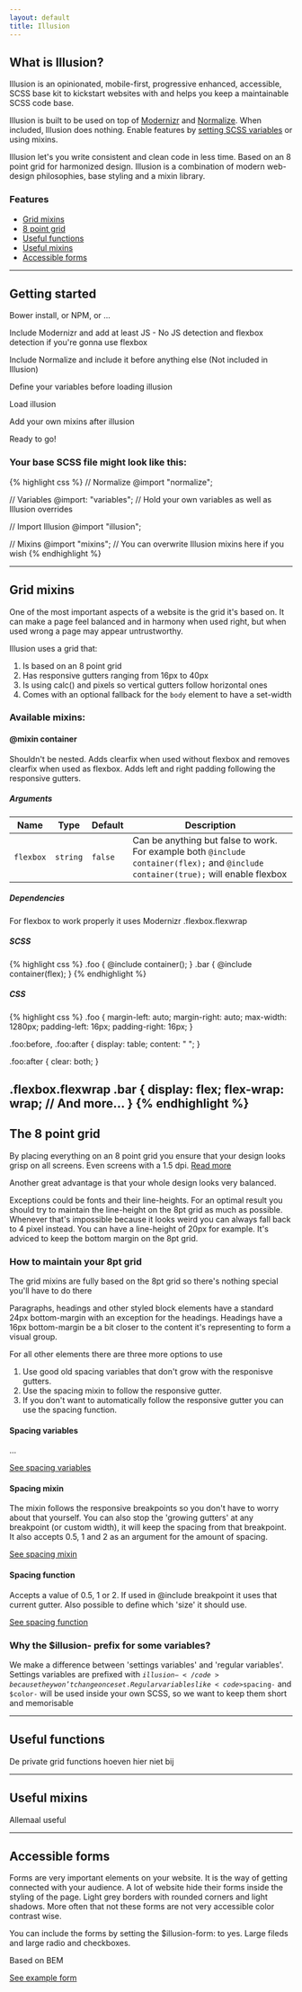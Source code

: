 ```yaml
---
layout: default
title: Illusion
---
```


## What is Illusion?
Illusion is an opinionated, mobile-first, progressive enhanced, accessible, SCSS base kit to kickstart websites with and helps you keep a maintainable SCSS code base.

Illusion is built to be used on top of <a href="#">Modernizr</a> and <a href="#">Normalize</a>. When included, Illusion does nothing. Enable features by <a href="#">setting SCSS variables</a> or using mixins.

Illusion let's you write consistent and clean code in less time. Based on an 8 point grid for harmonized design. Illusion is a combination of modern web-design philosophies, base styling and a mixin library.

### Features
* [Grid mixins](#)
* [8 point grid](#)
* [Useful functions](#)
* [Useful mixins](#)
* [Accessible forms](#)

---

## Getting started
Bower install, or NPM, or ...

Include Modernizr and add at least JS - No JS detection and flexbox detection if you're gonna use flexbox

Include Normalize and include it before anything else (Not included in Illusion)

Define your variables before loading illusion

Load illusion

Add your own mixins after illusion

Ready to go!

### Your base SCSS file might look like this:
{% highlight css %}
// Normalize
@import "normalize";

// Variables
@import: "variables"; // Hold your own variables as well as Illusion overrides

// Import Illusion
@import "illusion";

// Mixins
@import "mixins"; // You can overwrite Illusion mixins here if you wish</code>
{% endhighlight %}

---

## Grid mixins

One of the most important aspects of a website is the grid it's based on. It can make a page feel balanced and in harmony when used right, but when used wrong a page may appear untrustworthy.

Illusion uses a grid that:
1. Is based on an 8 point grid
1. Has responsive gutters ranging from 16px to 40px
1. Is using calc() and pixels so vertical gutters follow horizontal ones
1. Comes with an optional fallback for the <code>body</code> element to have a set-width

### Available mixins:

#### @mixin container
Shouldn't be nested. Adds clearfix when used without flexbox and removes clearfix when used as flexbox. Adds left and right padding following the responsive gutters.

##### Arguments

| Name | Type | Default | Description |
| ---- | ---- | ------- | ----------- |
| `flexbox` | `string` | `false` | Can be anything but false to work. For example both `@include container(flex);` and `@include container(true);` will enable flexbox |

##### Dependencies
For flexbox to work properly it uses Modernizr .flexbox.flexwrap

##### SCSS
{% highlight css %}
.foo {
  @include container();
}
.bar {
  @include container(flex);
}
{% endhighlight %}

##### CSS
{% highlight css %}
.foo {
    margin-left: auto;
    margin-right: auto;
    max-width: 1280px;
    padding-left: 16px;
    padding-right: 16px;
}

.foo:before,
.foo:after {
    display: table;
    content: " ";
}

.foo:after {
    clear: both;
}

.flexbox.flexwrap .bar {
    display: flex;
    flex-wrap: wrap;
    // And more...
}
{% endhighlight %}
---

## The 8 point grid
By placing everything on an 8 point grid you ensure that your design looks grisp on all screens. Even screens with a 1.5 dpi. <a href="https://builttoadapt.io/intro-to-the-8-point-grid-system-d2573cde8632">Read more</a>

Another great advantage is that your whole design looks very balanced.

Exceptions could be fonts and their line-heights. For an optimal result you should try to maintain the line-height on the 8pt grid as much as possible. Whenever that's impossible because it looks weird you can always fall back to 4 pixel instead. You can have a line-height of 20px for example. It's adviced to keep the bottom margin on the 8pt grid.

### How to maintain your 8pt grid
The grid mixins are fully based on the 8pt grid so there's nothing special you'll have to do there

Paragraphs, headings and other styled block elements have a standard 24px bottom-margin with an exception for the headings. Headings have a 16px bottom-margin be a bit closer to the content it's representing to form a visual group.

For all other elements there are three more options to use
1. Use good old spacing variables that don't grow with the responisve gutters.
1. Use the spacing mixin to follow the responsive gutter.
1. If you don't want to automatically follow the responsive gutter you can use the spacing function.

#### Spacing variables
...

<p class="pull-top"><a href="#">See spacing variables</a>

#### Spacing mixin
The mixin follows the responsive breakpoints so you don't have to worry about that yourself. You can also stop the 'growing gutters' at any breakpoint (or custom width), it will keep the spacing from that breakpoint. It also accepts 0.5, 1 and 2 as an argument for the amount of spacing.

<p class="pull-top"><a href="#">See spacing mixin</a>

#### Spacing function
Accepts a value of 0.5, 1 or 2. If used in @include breakpoint it uses that current gutter. Also possible to define which 'size' it should use.

<p class="pull-top"><a href="#">See spacing function</a>

### Why the $illusion- prefix for some variables?
We make a difference between 'settings variables' and 'regular variables'. Settings variables are prefixed with <code>$illusion-</code> because they won’t change once set. Regular variables like <code>$spacing-</code> and <code>$color-</code> will be used inside your own SCSS, so we want to keep them short and memorisable

---

## Useful functions
De private grid functions hoeven hier niet bij

---

## Useful mixins
Allemaal useful

---

## Accessible forms
Forms are very important elements on your website. It is the way of getting connected with your audience. A lot of website hide their forms inside the styling of the page. Light grey borders with rounded corners and light shadows. More often that not these forms are not very accessible color contrast wise.

You can include the forms by setting the $illusion-form: to yes. Large fileds and large radio and checkboxes.

Based on BEM
<p class="pull-top"><a href="#">See example form</a>
